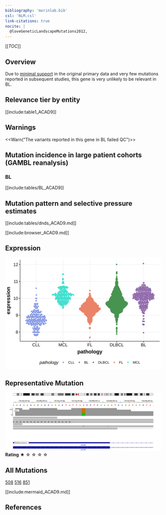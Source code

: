 ```yaml
---
bibliography: 'morinlab.bib'
csl: 'NLM.csl'
link-citations: true
nocite: |
  @loveGeneticLandscapeMutations2012, 
---
```

[[_TOC_]]

## Overview
Due to [minimal support](ACAD9#representative-mutation) in the original primary data and very few mutations reported in subsequent studies, this gene is very unlikely to be relevant in BL. 


## Relevance tier by entity

[[include:table1_ACAD9]]


## Warnings

<<Warn("The variants reported in this gene in BL failed QC")>>


## Mutation incidence in large patient cohorts (GAMBL reanalysis)

### BL
[[include:tables/BL_ACAD9]]

## Mutation pattern and selective pressure estimates

[[include:tables/dnds_ACAD9.md]]



[[include:browser_ACAD9.md]]

## Expression
![](images/gene_expression/ACAD9_by_pathology.svg)

## Representative Mutation

![](primary/Love_ACAD9.svg)
**Rating**
&starf; &star; &star; &star; &star;

## All Mutations

[508](https://www.bcgsc.ca/downloads/morinlab/GAMBL/Love/508_reports.html)
[516](https://www.bcgsc.ca/downloads/morinlab/GAMBL/Love/516_reports.html)
[851](https://www.bcgsc.ca/downloads/morinlab/GAMBL/Love/851_reports.html)


[[include:mermaid_ACAD9.md]]

## References

<!-- ORIGIN: loveGeneticLandscapeMutations2012 -->
<!-- BL: loveGeneticLandscapeMutations2012 -->
